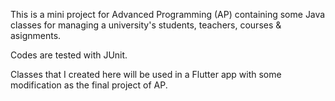 This is a mini project for Advanced Programming (AP) containing some Java classes for managing a university's students, teachers, courses & asignments.

Codes are tested with JUnit.

Classes that I created here will be used in a Flutter app with some modification as the final project of AP.

